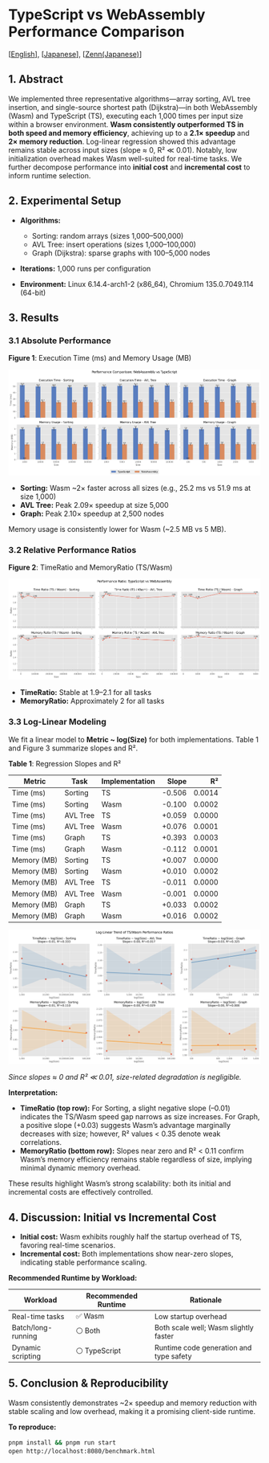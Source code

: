# TypeScript vs WebAssembly Performance Comparison

[[English](./README.en.md)], [[Japanese](./README.ja.md)], [[Zenn(Japanese)](https://zenn.dev/articles/39b82280a191d9)]

## 1. Abstract

We implemented three representative algorithms—array sorting, AVL tree insertion, and single-source shortest path (Dijkstra)—in both WebAssembly (Wasm) and TypeScript (TS), executing each 1,000 times per input size within a browser environment. **Wasm consistently outperformed TS in both speed and memory efficiency**, achieving up to a **2.1× speedup** and **2× memory reduction**. Log-linear regression showed this advantage remains stable across input sizes (slope ≈ 0, R² ≪ 0.01). Notably, low initialization overhead makes Wasm well-suited for real-time tasks. We further decompose performance into **initial cost** and **incremental cost** to inform runtime selection.

## 2. Experimental Setup

* **Algorithms:**

  * Sorting: random arrays (sizes 1,000–500,000)
  * AVL Tree: insert operations (sizes 1,000–100,000)
  * Graph (Dijkstra): sparse graphs with 100–5,000 nodes
* **Iterations:** 1,000 runs per configuration
* **Environment:** Linux 6.14.4-arch1-2 (x86\_64), Chromium 135.0.7049.114 (64-bit)

## 3. Results

### 3.1 Absolute Performance

**Figure 1**: Execution Time (ms) and Memory Usage (MB)

![Figure 1](./images/performance_comparison_20250510_033014.png)

* **Sorting:** Wasm \~2× faster across all sizes (e.g., 25.2 ms vs 51.9 ms at size 1,000)
* **AVL Tree:** Peak 2.09× speedup at size 5,000
* **Graph:** Peak 2.10× speedup at 2,500 nodes

Memory usage is consistently lower for Wasm (\~2.5 MB vs 5 MB).

### 3.2 Relative Performance Ratios

**Figure 2**: TimeRatio and MemoryRatio (TS/Wasm)

![Figure 2](./images/performance_ratio_20250510_033021.png)

* **TimeRatio:** Stable at 1.9–2.1 for all tasks
* **MemoryRatio:** Approximately 2 for all tasks

### 3.3 Log-Linear Modeling

We fit a linear model to **Metric \~ log(Size)** for both implementations. Table 1 and Figure 3 summarize slopes and R².

**Table 1**: Regression Slopes and R²

| Metric      | Task     | Implementation |  Slope |     R² |
| ----------- | -------- | -------------- | -----: | -----: |
| Time (ms)   | Sorting  | TS             | -0.506 | 0.0014 |
| Time (ms)   | Sorting  | Wasm           | -0.100 | 0.0002 |
| Time (ms)   | AVL Tree | TS             | +0.059 | 0.0000 |
| Time (ms)   | AVL Tree | Wasm           | +0.076 | 0.0001 |
| Time (ms)   | Graph    | TS             | +0.393 | 0.0003 |
| Time (ms)   | Graph    | Wasm           | -0.112 | 0.0001 |
| Memory (MB) | Sorting  | TS             | +0.007 | 0.0000 |
| Memory (MB) | Sorting  | Wasm           | +0.010 | 0.0002 |
| Memory (MB) | AVL Tree | TS             | -0.011 | 0.0000 |
| Memory (MB) | AVL Tree | Wasm           | -0.001 | 0.0000 |
| Memory (MB) | Graph    | TS             | +0.033 | 0.0002 |
| Memory (MB) | Graph    | Wasm           | +0.016 | 0.0002 |

![Figure 3](./images/log_linear_trend_20250510_033102.png)

*Since slopes ≈ 0 and R² ≪ 0.01, size-related degradation is negligible.*

**Interpretation:**

* **TimeRatio (top row):** For Sorting, a slight negative slope (–0.01) indicates the TS/Wasm speed gap narrows as size increases. For Graph, a positive slope (+0.03) suggests Wasm’s advantage marginally decreases with size; however, R² values < 0.35 denote weak correlations.
* **MemoryRatio (bottom row):** Slopes near zero and R² < 0.11 confirm Wasm’s memory efficiency remains stable regardless of size, implying minimal dynamic memory overhead.

These results highlight Wasm’s strong scalability: both its initial and incremental costs are effectively controlled.

## 4. Discussion: Initial vs Incremental Cost

* **Initial cost:** Wasm exhibits roughly half the startup overhead of TS, favoring real-time scenarios.
* **Incremental cost:** Both implementations show near-zero slopes, indicating stable performance scaling.

**Recommended Runtime by Workload:**

| Workload           | Recommended Runtime | Rationale                               |
| ------------------ | ------------------- | --------------------------------------- |
| Real-time tasks    | ✅ Wasm              | Low startup overhead                    |
| Batch/long-running | ⚪ Both              | Both scale well; Wasm slightly faster   |
| Dynamic scripting  | ⚪ TypeScript        | Runtime code generation and type safety |

## 5. Conclusion & Reproducibility

Wasm consistently demonstrates \~2× speedup and memory reduction with stable scaling and low overhead, making it a promising client-side runtime.

**To reproduce:**

```bash
pnpm install && pnpm run start
open http://localhost:8080/benchmark.html
```
